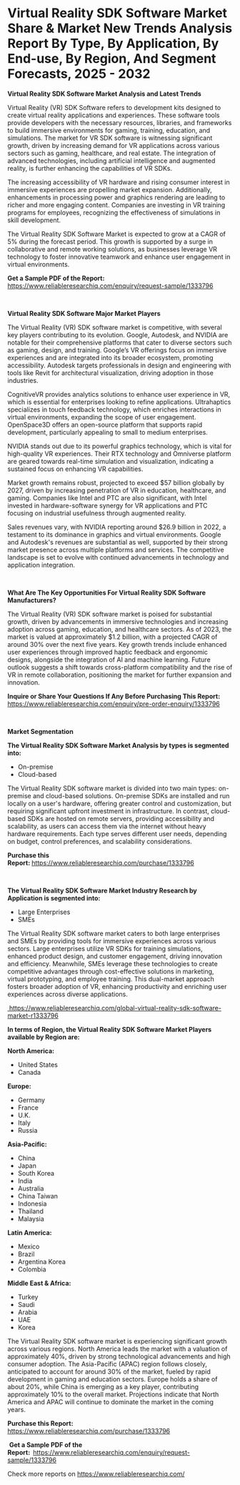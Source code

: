 <p><h1>Virtual Reality SDK Software Market Share & Market New Trends Analysis Report By Type, By Application, By End-use, By Region, And Segment Forecasts, 2025 - 2032</h1></p><p><strong>Virtual Reality SDK Software Market Analysis and Latest Trends</strong></p>
<p><p>Virtual Reality (VR) SDK Software refers to development kits designed to create virtual reality applications and experiences. These software tools provide developers with the necessary resources, libraries, and frameworks to build immersive environments for gaming, training, education, and simulations. The market for VR SDK software is witnessing significant growth, driven by increasing demand for VR applications across various sectors such as gaming, healthcare, and real estate. The integration of advanced technologies, including artificial intelligence and augmented reality, is further enhancing the capabilities of VR SDKs.</p><p>The increasing accessibility of VR hardware and rising consumer interest in immersive experiences are propelling market expansion. Additionally, enhancements in processing power and graphics rendering are leading to richer and more engaging content. Companies are investing in VR training programs for employees, recognizing the effectiveness of simulations in skill development.</p><p>The Virtual Reality SDK Software Market is expected to grow at a CAGR of 5% during the forecast period. This growth is supported by a surge in collaborative and remote working solutions, as businesses leverage VR technology to foster innovative teamwork and enhance user engagement in virtual environments.</p></p>
<p><strong>Get a Sample PDF of the Report:&nbsp;</strong> <a href="https://www.reliableresearchiq.com/enquiry/request-sample/1333796?utm_campaign=3279&utm_medium=2&utm_source=Github&utm_content=ia&utm_term=24032025&utm_id=virtual-reality-sdk-software">https://www.reliableresearchiq.com/enquiry/request-sample/1333796</a></p>
<p>&nbsp;</p>
<p><strong>Virtual Reality SDK Software Major Market Players</strong></p>
<p><p>The Virtual Reality (VR) SDK software market is competitive, with several key players contributing to its evolution. Google, Autodesk, and NVIDIA are notable for their comprehensive platforms that cater to diverse sectors such as gaming, design, and training. Google’s VR offerings focus on immersive experiences and are integrated into its broader ecosystem, promoting accessibility. Autodesk targets professionals in design and engineering with tools like Revit for architectural visualization, driving adoption in those industries.</p><p>CognitiveVR provides analytics solutions to enhance user experience in VR, which is essential for enterprises looking to refine applications. Ultrahaptics specializes in touch feedback technology, which enriches interactions in virtual environments, expanding the scope of user engagement. OpenSpace3D offers an open-source platform that supports rapid development, particularly appealing to small to medium enterprises.</p><p>NVIDIA stands out due to its powerful graphics technology, which is vital for high-quality VR experiences. Their RTX technology and Omniverse platform are geared towards real-time simulation and visualization, indicating a sustained focus on enhancing VR capabilities.</p><p>Market growth remains robust, projected to exceed $57 billion globally by 2027, driven by increasing penetration of VR in education, healthcare, and gaming. Companies like Intel and PTC are also significant, with Intel invested in hardware-software synergy for VR applications and PTC focusing on industrial usefulness through augmented reality.</p><p>Sales revenues vary, with NVIDIA reporting around $26.9 billion in 2022, a testament to its dominance in graphics and virtual environments. Google and Autodesk's revenues are substantial as well, supported by their strong market presence across multiple platforms and services. The competitive landscape is set to evolve with continued advancements in technology and application integration.</p></p>
<p>&nbsp;</p>
<p><strong>What Are The Key Opportunities For Virtual Reality SDK Software Manufacturers?</strong></p>
<p><p>The Virtual Reality (VR) SDK software market is poised for substantial growth, driven by advancements in immersive technologies and increasing adoption across gaming, education, and healthcare sectors. As of 2023, the market is valued at approximately $1.2 billion, with a projected CAGR of around 30% over the next five years. Key growth trends include enhanced user experiences through improved haptic feedback and ergonomic designs, alongside the integration of AI and machine learning. Future outlook suggests a shift towards cross-platform compatibility and the rise of VR in remote collaboration, positioning the market for further expansion and innovation.</p></p>
<p><strong>Inquire or Share Your Questions If Any Before Purchasing This Report:</strong> <a href="https://www.reliableresearchiq.com/enquiry/pre-order-enquiry/1333796?utm_campaign=3279&utm_medium=2&utm_source=Github&utm_content=ia&utm_term=24032025&utm_id=virtual-reality-sdk-software">https://www.reliableresearchiq.com/enquiry/pre-order-enquiry/1333796</a></p>
<p>&nbsp;</p>
<p><strong>Market Segmentation</strong></p>
<p><strong>The Virtual Reality SDK Software Market Analysis by types is segmented into:</strong></p>
<p><ul><li>On-premise</li><li>Cloud-based</li></ul></p>
<p><p>The Virtual Reality SDK software market is divided into two main types: on-premise and cloud-based solutions. On-premise SDKs are installed and run locally on a user's hardware, offering greater control and customization, but requiring significant upfront investment in infrastructure. In contrast, cloud-based SDKs are hosted on remote servers, providing accessibility and scalability, as users can access them via the internet without heavy hardware requirements. Each type serves different user needs, depending on budget, control preferences, and scalability considerations.</p></p>
<p><strong>Purchase this Report:&nbsp;</strong><a href="https://www.reliableresearchiq.com/purchase/1333796?utm_campaign=3279&utm_medium=2&utm_source=Github&utm_content=ia&utm_term=24032025&utm_id=virtual-reality-sdk-software">https://www.reliableresearchiq.com/purchase/1333796</a></p>
<p>&nbsp;</p>
<p><strong>The Virtual Reality SDK Software Market Industry Research by Application is segmented into:</strong></p>
<p><ul><li>Large Enterprises</li><li>SMEs</li></ul></p>
<p><p>The Virtual Reality SDK software market caters to both large enterprises and SMEs by providing tools for immersive experiences across various sectors. Large enterprises utilize VR SDKs for training simulations, enhanced product design, and customer engagement, driving innovation and efficiency. Meanwhile, SMEs leverage these technologies to create competitive advantages through cost-effective solutions in marketing, virtual prototyping, and employee training. This dual-market approach fosters broader adoption of VR, enhancing productivity and enriching user experiences across diverse applications.</p></p>
<p><a href="https://www.reliableresearchiq.com/global-virtual-reality-sdk-software-market-r1333796?utm_campaign=3279&utm_medium=2&utm_source=Github&utm_content=ia&utm_term=24032025&utm_id=virtual-reality-sdk-software">&nbsp;https://www.reliableresearchiq.com/global-virtual-reality-sdk-software-market-r1333796</a></p>
<p><strong>In terms of Region, the Virtual Reality SDK Software Market Players available by Region are:</strong></p>
<p>
    <p> <strong> North America: </strong>
        <ul>
            <li>United States</li>
            <li>Canada</li>
        </ul>
        </p> 
    <p> <strong> Europe: </strong>
        <ul>
            <li>Germany</li>
            <li>France</li>
            <li>U.K.</li>
            <li>Italy</li>
            <li>Russia</li>
        </ul>
        </p> 
    <p> <strong> Asia-Pacific: </strong>
        <ul>
            <li>China</li>
            <li>Japan</li>
            <li>South Korea</li>
            <li>India</li>
            <li>Australia</li>
            <li>China Taiwan</li>
            <li>Indonesia</li>
            <li>Thailand</li>
            <li>Malaysia</li>
        </ul>
        </p> 
    <p> <strong> Latin America: </strong>
        <ul>
            <li>Mexico</li>
            <li>Brazil</li>
            <li>Argentina Korea</li>
            <li>Colombia</li>
        </ul>
        </p> 
    <p> <strong> Middle East & Africa: </strong>
        <ul>
            <li>Turkey</li>
            <li>Saudi</li>
            <li>Arabia</li>
            <li>UAE</li>
            <li>Korea</li>
        </ul>
    </p>
    </p>
<p><p>The Virtual Reality SDK software market is experiencing significant growth across various regions. North America leads the market with a valuation of approximately 40%, driven by strong technological advancements and high consumer adoption. The Asia-Pacific (APAC) region follows closely, anticipated to account for around 30% of the market, fueled by rapid development in gaming and education sectors. Europe holds a share of about 20%, while China is emerging as a key player, contributing approximately 10% to the overall market. Projections indicate that North America and APAC will continue to dominate the market in the coming years.</p></p>
<p><strong>Purchase this Report: </strong><a href="https://www.reliableresearchiq.com/purchase/1333796?utm_campaign=3279&utm_medium=2&utm_source=Github&utm_content=ia&utm_term=24032025&utm_id=virtual-reality-sdk-software">https://www.reliableresearchiq.com/purchase/1333796</a></p>
<p>&nbsp;<strong>Get a Sample PDF of the Report:&nbsp;&nbsp;</strong><a href="https://www.reliableresearchiq.com/enquiry/request-sample/1333796?utm_campaign=3279&utm_medium=2&utm_source=Github&utm_content=ia&utm_term=24032025&utm_id=virtual-reality-sdk-software">https://www.reliableresearchiq.com/enquiry/request-sample/1333796</a></p>
<p><strong></strong></p>
<p>Check more reports on <a href="https://www.reliableresearchiq.com/?utm_campaign=3279&utm_medium=2&utm_source=Github&utm_content=ia&utm_term=24032025&utm_id=virtual-reality-sdk-software">https://www.reliableresearchiq.com/</a></p>